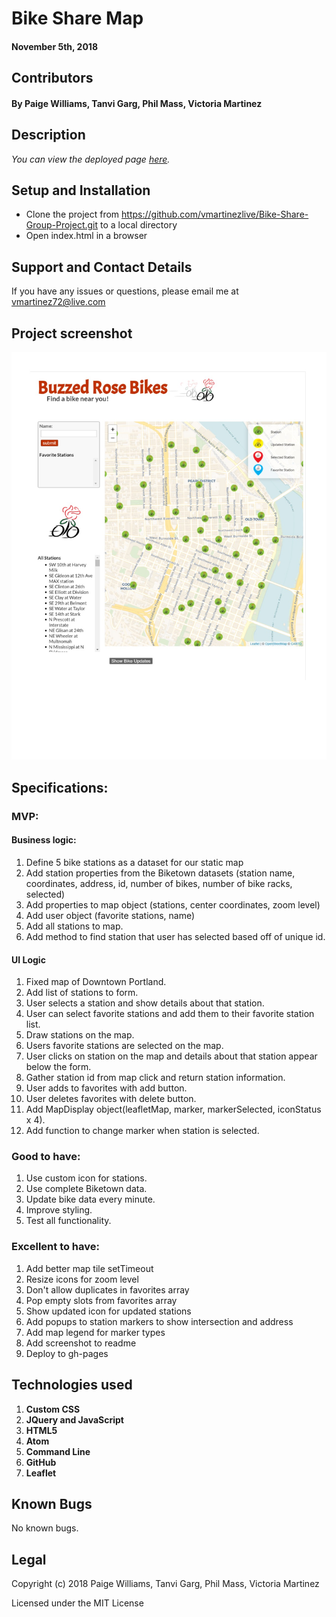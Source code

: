 # Bike Share Map

#### November 5th, 2018

## Contributors

#### By **Paige Williams, Tanvi Garg, Phil Mass, Victoria Martinez**

## Description

_You can view the deployed page [here]( https://vmartinezlive.github.io/Bike-Share-Group-Project/)._

## Setup and Installation

* Clone the project from https://github.com/vmartinezlive/Bike-Share-Group-Project.git to a local directory
* Open index.html in a browser

## Support and Contact Details

If you have any issues or questions, please email me at vmartinez72@live.com

## Project screenshot
![](img\bike-tracker.jpg)

## Specifications:
### MVP:
#### Business logic:
1. Define 5 bike stations as a dataset for our static map
2. Add station properties from the Biketown datasets (station name, coordinates, address, id, number of bikes, number of bike racks, selected)
3. Add properties to map object (stations, center coordinates, zoom level)
4. Add user object (favorite stations, name)
5. Add all stations to map.
6. Add method to find station that user has selected based off of unique id.

#### UI Logic
1. Fixed map of Downtown Portland.
2. Add list of stations to form.
3. User selects a station and show details about that station.
4. User can select favorite stations and add them to their favorite station list.
5. Draw stations on the map.
6. Users favorite stations are selected on the map.
7. User clicks on station on the map and details about that station appear below the form.
8. Gather station id from map click and return station information.
9. User adds to favorites with add button.
10. User deletes favorites with delete button.
11. Add MapDisplay object(leafletMap, marker, markerSelected, iconStatus x 4).
12. Add function to change marker when station is selected.

### Good to have:
1. Use custom icon for stations.
2. Use complete Biketown data.
3. Update bike data every minute.
3. Improve styling.
4. Test all functionality.

### Excellent to have:
1. Add better map tile setTimeout
2. Resize icons for zoom level
3. Don't allow duplicates in favorites array
4. Pop empty slots from favorites array
5. Show updated icon for updated stations
6. Add popups to station markers to show intersection and address
7. Add map legend for marker types
8. Add screenshot to readme
9. Deploy to gh-pages

## Technologies used
1. **Custom CSS**
2. **JQuery and JavaScript**
3. **HTML5**
4. **Atom**
5. **Command Line**
6. **GitHub**
7. **Leaflet**

## Known Bugs
No known bugs.

## Legal

Copyright (c) 2018 Paige Williams, Tanvi Garg, Phil Mass, Victoria Martinez

Licensed under the MIT License
